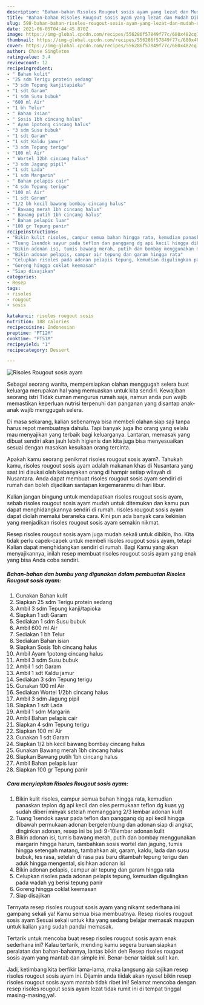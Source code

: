 ```yaml
---
description: "Bahan-bahan Risoles Rougout sosis ayam yang lezat dan Mudah Dibuat"
title: "Bahan-bahan Risoles Rougout sosis ayam yang lezat dan Mudah Dibuat"
slug: 598-bahan-bahan-risoles-rougout-sosis-ayam-yang-lezat-dan-mudah-dibuat
date: 2021-06-05T04:44:45.870Z
image: https://img-global.cpcdn.com/recipes/556286f57849f77c/680x482cq70/risoles-rougout-sosis-ayam-foto-resep-utama.jpg
thumbnail: https://img-global.cpcdn.com/recipes/556286f57849f77c/680x482cq70/risoles-rougout-sosis-ayam-foto-resep-utama.jpg
cover: https://img-global.cpcdn.com/recipes/556286f57849f77c/680x482cq70/risoles-rougout-sosis-ayam-foto-resep-utama.jpg
author: Chase Singleton
ratingvalue: 3.4
reviewcount: 12
recipeingredient:
- " Bahan kulit"
- "25 sdm Terigu protein sedang"
- "3 sdm Tepung kanjitapioka"
- "1 sdt Garam"
- "1 sdm Susu bubuk"
- "600 ml Air"
- "1 bh Telur"
- " Bahan isian"
- " Sosis 1bh cincang halus"
- " Ayam 1potong cincang halus"
- "3 sdm Susu bubuk"
- "1 sdt Garam"
- "1 sdt Kaldu jamur"
- "3 sdm Tepung terigu"
- "100 ml Air"
- " Wortel 12bh cincang halus"
- "3 sdm Jagung pipil"
- "1 sdt Lada"
- "1 sdm Margarin"
- " Bahan pelapis cair"
- "4 sdm Tepung terigu"
- "100 ml Air"
- "1 sdt Garam"
- "1/2 bh kecil bawang bombay cincang halus"
- " Bawang merah 1bh cincang halus"
- " Bawang putih 1bh cincang halus"
- " Bahan pelapis luar"
- "100 gr Tepung panir"
recipeinstructions:
- "Bikin kulit risoles, campur semua bahan hingga rata, kemudian panaskan teplon dg api kecil dan oles permukaan teflon dg kuas yg sudah diberi minyak setelah memanggang 2/3 lembar adonan kulit"
- "Tuang 1sendok sayur pada teflon dan panggang dg api kecil hingga dibawah permukaan adonan bergelembung dan adonan siap di angkat, dinginkan adonan, resep ini bs jadi 9-10lembar adonan kulit"
- "Bikin adonan isi, tumis bawang merah, putih dan bombay menggunakan margarin hingga harum, tambahkan sosis wortel dan jagung, tumis hingga setengah matang, tambahkan air, garam, kaldu, lada dan susu bubuk, tes rasa, setelah di rasa pas baru ditambah tepung terigu dan aduk hingga mengental, sisihkan adonan isi"
- "Bikin adonan pelapis, campur air tepung dan garam hingga rata"
- "Celupkan risoles pada adonan pelapis tepung, kemudian digulingkan pada wadah yg berisi tepung panir"
- "Goreng hingga coklat keemasan"
- "Siap disajikan"
categories:
- Resep
tags:
- risoles
- rougout
- sosis

katakunci: risoles rougout sosis 
nutrition: 188 calories
recipecuisine: Indonesian
preptime: "PT12M"
cooktime: "PT51M"
recipeyield: "1"
recipecategory: Dessert

---
```



![Risoles Rougout sosis ayam](https://img-global.cpcdn.com/recipes/556286f57849f77c/680x482cq70/risoles-rougout-sosis-ayam-foto-resep-utama.jpg)

Sebagai seorang wanita, mempersiapkan olahan menggugah selera buat keluarga merupakan hal yang memuaskan untuk kita sendiri. Kewajiban seorang istri Tidak cuman mengurus rumah saja, namun anda pun wajib memastikan keperluan nutrisi terpenuhi dan panganan yang disantap anak-anak wajib menggugah selera.

Di masa  sekarang, kalian sebenarnya bisa membeli olahan siap saji tanpa harus repot membuatnya dahulu. Tapi banyak juga lho orang yang selalu mau menyajikan yang terbaik bagi keluarganya. Lantaran, memasak yang dibuat sendiri akan jauh lebih higienis dan kita juga bisa menyesuaikan sesuai dengan masakan kesukaan orang tercinta. 



Apakah kamu seorang penikmat risoles rougout sosis ayam?. Tahukah kamu, risoles rougout sosis ayam adalah makanan khas di Nusantara yang saat ini disukai oleh kebanyakan orang di hampir setiap wilayah di Nusantara. Anda dapat membuat risoles rougout sosis ayam sendiri di rumah dan boleh dijadikan santapan kegemaranmu di hari libur.

Kalian jangan bingung untuk mendapatkan risoles rougout sosis ayam, sebab risoles rougout sosis ayam mudah untuk ditemukan dan kamu pun dapat menghidangkannya sendiri di rumah. risoles rougout sosis ayam dapat diolah memalui beraneka cara. Kini pun ada banyak cara kekinian yang menjadikan risoles rougout sosis ayam semakin nikmat.

Resep risoles rougout sosis ayam juga mudah sekali untuk dibikin, lho. Kita tidak perlu capek-capek untuk membeli risoles rougout sosis ayam, tetapi Kalian dapat menghidangkan sendiri di rumah. Bagi Kamu yang akan menyajikannya, inilah resep membuat risoles rougout sosis ayam yang enak yang bisa Anda coba sendiri.

<!--inarticleads1-->

##### Bahan-bahan dan bumbu yang digunakan dalam pembuatan Risoles Rougout sosis ayam:

1. Gunakan  Bahan kulit
1. Siapkan 25 sdm Terigu protein sedang
1. Ambil 3 sdm Tepung kanji/tapioka
1. Siapkan 1 sdt Garam
1. Sediakan 1 sdm Susu bubuk
1. Ambil 600 ml Air
1. Sediakan 1 bh Telur
1. Sediakan  Bahan isian
1. Siapkan  Sosis 1bh cincang halus
1. Ambil  Ayam 1potong cincang halus
1. Ambil 3 sdm Susu bubuk
1. Ambil 1 sdt Garam
1. Ambil 1 sdt Kaldu jamur
1. Sediakan 3 sdm Tepung terigu
1. Gunakan 100 ml Air
1. Sediakan  Wortel 1/2bh cincang halus
1. Ambil 3 sdm Jagung pipil
1. Siapkan 1 sdt Lada
1. Ambil 1 sdm Margarin
1. Ambil  Bahan pelapis cair
1. Siapkan 4 sdm Tepung terigu
1. Siapkan 100 ml Air
1. Gunakan 1 sdt Garam
1. Siapkan 1/2 bh kecil bawang bombay cincang halus
1. Gunakan  Bawang merah 1bh cincang halus
1. Siapkan  Bawang putih 1bh cincang halus
1. Ambil  Bahan pelapis luar
1. Siapkan 100 gr Tepung panir




<!--inarticleads2-->

##### Cara menyiapkan Risoles Rougout sosis ayam:

1. Bikin kulit risoles, campur semua bahan hingga rata, kemudian panaskan teplon dg api kecil dan oles permukaan teflon dg kuas yg sudah diberi minyak setelah memanggang 2/3 lembar adonan kulit
1. Tuang 1sendok sayur pada teflon dan panggang dg api kecil hingga dibawah permukaan adonan bergelembung dan adonan siap di angkat, dinginkan adonan, resep ini bs jadi 9-10lembar adonan kulit
1. Bikin adonan isi, tumis bawang merah, putih dan bombay menggunakan margarin hingga harum, tambahkan sosis wortel dan jagung, tumis hingga setengah matang, tambahkan air, garam, kaldu, lada dan susu bubuk, tes rasa, setelah di rasa pas baru ditambah tepung terigu dan aduk hingga mengental, sisihkan adonan isi
1. Bikin adonan pelapis, campur air tepung dan garam hingga rata
1. Celupkan risoles pada adonan pelapis tepung, kemudian digulingkan pada wadah yg berisi tepung panir
1. Goreng hingga coklat keemasan
1. Siap disajikan




Ternyata resep risoles rougout sosis ayam yang nikamt sederhana ini gampang sekali ya! Kamu semua bisa membuatnya. Resep risoles rougout sosis ayam Sesuai sekali untuk kita yang sedang belajar memasak maupun untuk kalian yang sudah pandai memasak.

Tertarik untuk mencoba buat resep risoles rougout sosis ayam enak sederhana ini? Kalau tertarik, mending kamu segera buruan siapkan peralatan dan bahan-bahannya, lantas bikin deh Resep risoles rougout sosis ayam yang mantab dan simple ini. Benar-benar taidak sulit kan. 

Jadi, ketimbang kita berfikir lama-lama, maka langsung aja sajikan resep risoles rougout sosis ayam ini. Dijamin anda tiidak akan nyesel bikin resep risoles rougout sosis ayam mantab tidak ribet ini! Selamat mencoba dengan resep risoles rougout sosis ayam lezat tidak rumit ini di tempat tinggal masing-masing,ya!.

